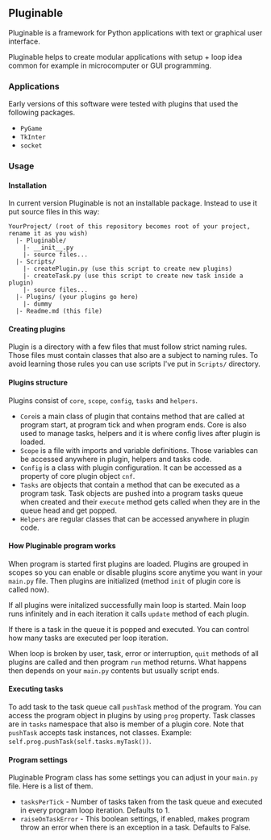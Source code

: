 ## Pluginable
Pluginable is a framework for Python applications with text or graphical user interface.

Pluginable helps to create modular applications with setup + loop idea common for example in microcomputer or GUI programming.


### Applications
Early versions of this software were tested with plugins that used the following packages.
- `PyGame`
- `TkInter`
- `socket`


### Usage

#### Installation
In current version Pluginable is not an installable package. Instead to use it put source files in this way:
```
YourProject/ (root of this repository becomes root of your project, rename it as you wish)
  |- Pluginable/
    |- __init__.py
    |- source files...
  |- Scripts/
    |- createPlugin.py (use this script to create new plugins)
    |- createTask.py (use this script to create new task inside a plugin)
    |- source files...
  |- Plugins/ (your plugins go here)
    |- dummy
  |- Readme.md (this file)
```

#### Creating plugins
Plugin is a directory with a few files that must follow strict naming rules. Those files must contain classes that also are a subject to naming rules. To avoid learning those rules you can use scripts I've put in `Scripts/` directory.

#### Plugins structure
Plugins consist of `core`, `scope`, `config`, `tasks` and `helpers`.
- `Core`is a main class of plugin that contains method that are called at program start, at program tick and when program ends. Core is also used to manage tasks, helpers and it is where config lives after plugin is loaded.
- `Scope` is a file with imports and variable definitions. Those variables can be accessed anywhere in plugin, helpers and tasks code.
- `Config` is a class with plugin configuration. It can be accessed as a property of core plugin object `cnf`.
- `Tasks` are objects that contain a method that can be executed as a program task. Task objects are pushed into a program tasks queue when created and their `execute` method gets called when they are in the queue head and get popped.
- `Helpers` are regular classes that can be accessed anywhere in plugin code.

#### How Pluginable program works
When program is started first plugins are loaded. Plugins are grouped in scopes so you can enable or disable plugins score anytime you want in your `main.py` file. Then plugins are initialized (method `init` of plugin core is called now).

If all plugins were initalized successfully main loop is started. Main loop runs infinitely and in each iteration it calls `update` method of each plugin.

If there is a task in the queue it is popped and executed. You can control how many tasks are executed per loop iteration.

When loop is broken by user, task, error or interruption, `quit` methods of all plugins are called and then program `run` method returns. What happens then depends on your `main.py` contents but usually script ends.

#### Executing tasks
To add task to the task queue call `pushTask` method of the program. You can access the program object in plugins by using `prog` property. Task classes are in `tasks` namespace that also is member of a plugin core. Note that `pushTask` accepts task instances, not classes. Example: `self.prog.pushTask(self.tasks.myTask())`.

#### Program settings
Pluginable Program class has some settings you can adjust in your `main.py` file. Here is a list of them.
- `tasksPerTick` - Number of tasks taken from the task queue and executed in every program loop iteration. Defaults to 1.
- `raiseOnTaskError` - This boolean settings, if enabled, makes program throw an error when there is an exception in a task. Defaults to False.
